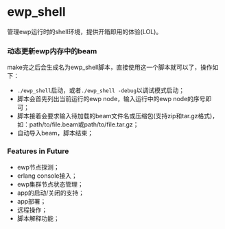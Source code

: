 ewp_shell
=========
管理ewp运行时的shell环境，提供开箱即用的体验(LOL)。

### 动态更新ewp内存中的beam ###
make完之后会生成名为ewp_shell脚本，直接使用这一个脚本就可以了，操作如下：
* `./ewp_shell`启动，或者`./ewp_shell -debug`以调试模式启动；
* 脚本会首先列出当前运行的ewp node，输入运行中的ewp node的序号即可；
* 脚本接着会要求输入待加载的beam文件名或压缩包(支持zip和tar.gz格式)，如：path/to/file.beam或path/to/file.tar.gz；
* 自动导入beam，脚本结束；

### Features in Future ###
* ewp节点探测；
* erlang console接入；
* ewp集群节点状态管理；
* app的启动/关闭的支持；
* app部署；
* 远程操作；
* 脚本解释功能；
